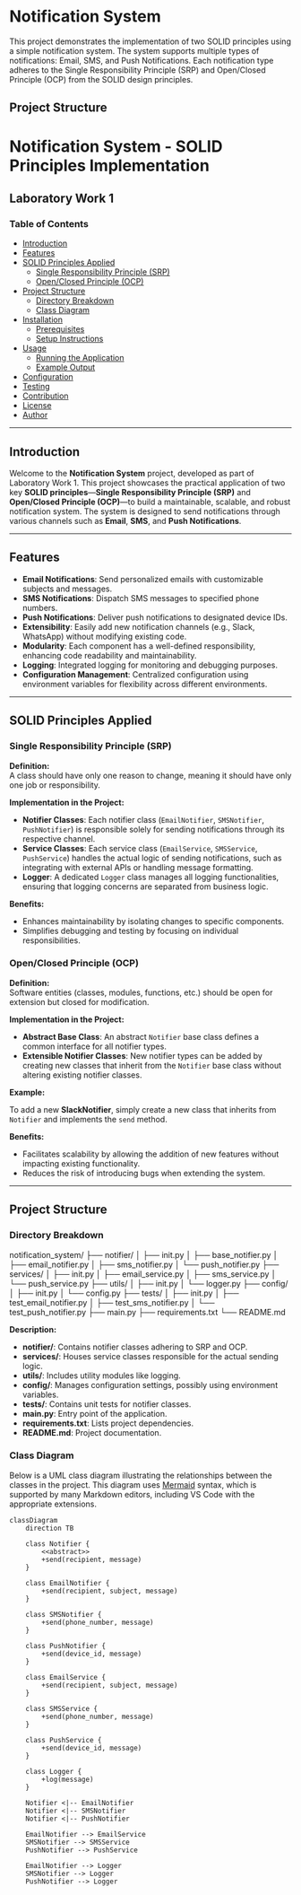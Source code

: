 # Notification System

This project demonstrates the implementation of two SOLID principles using a simple notification system. The system supports multiple types of notifications: Email, SMS, and Push Notifications. Each notification type adheres to the Single Responsibility Principle (SRP) and Open/Closed Principle (OCP) from the SOLID design principles.

## Project Structure

# Notification System - SOLID Principles Implementation

## Laboratory Work 1

### Table of Contents

- [Introduction](#introduction)
- [Features](#features)
- [SOLID Principles Applied](#solid-principles-applied)
  - [Single Responsibility Principle (SRP)](#single-responsibility-principle-srp)
  - [Open/Closed Principle (OCP)](#openclosed-principle-ocp)
- [Project Structure](#project-structure)
  - [Directory Breakdown](#directory-breakdown)
  - [Class Diagram](#class-diagram)
- [Installation](#installation)
  - [Prerequisites](#prerequisites)
  - [Setup Instructions](#setup-instructions)
- [Usage](#usage)
  - [Running the Application](#running-the-application)
  - [Example Output](#example-output)
- [Configuration](#configuration)
- [Testing](#testing)
- [Contribution](#contribution)
- [License](#license)
- [Author](#author)

---

## Introduction

Welcome to the **Notification System** project, developed as part of Laboratory Work 1. This project showcases the practical application of two key **SOLID principles**—**Single Responsibility Principle (SRP)** and **Open/Closed Principle (OCP)**—to build a maintainable, scalable, and robust notification system. The system is designed to send notifications through various channels such as **Email**, **SMS**, and **Push Notifications**.

---

## Features

- **Email Notifications**: Send personalized emails with customizable subjects and messages.
- **SMS Notifications**: Dispatch SMS messages to specified phone numbers.
- **Push Notifications**: Deliver push notifications to designated device IDs.
- **Extensibility**: Easily add new notification channels (e.g., Slack, WhatsApp) without modifying existing code.
- **Modularity**: Each component has a well-defined responsibility, enhancing code readability and maintainability.
- **Logging**: Integrated logging for monitoring and debugging purposes.
- **Configuration Management**: Centralized configuration using environment variables for flexibility across different environments.

---

## SOLID Principles Applied

### Single Responsibility Principle (SRP)

**Definition:**  
A class should have only one reason to change, meaning it should have only one job or responsibility.

**Implementation in the Project:**

- **Notifier Classes**: Each notifier class (`EmailNotifier`, `SMSNotifier`, `PushNotifier`) is responsible solely for sending notifications through its respective channel.
- **Service Classes**: Each service class (`EmailService`, `SMSService`, `PushService`) handles the actual logic of sending notifications, such as integrating with external APIs or handling message formatting.
- **Logger**: A dedicated `Logger` class manages all logging functionalities, ensuring that logging concerns are separated from business logic.

**Benefits:**

- Enhances maintainability by isolating changes to specific components.
- Simplifies debugging and testing by focusing on individual responsibilities.

### Open/Closed Principle (OCP)

**Definition:**  
Software entities (classes, modules, functions, etc.) should be open for extension but closed for modification.

**Implementation in the Project:**

- **Abstract Base Class**: An abstract `Notifier` base class defines a common interface for all notifier types.
- **Extensible Notifier Classes**: New notifier types can be added by creating new classes that inherit from the `Notifier` base class without altering existing notifier classes.
  
**Example:**

To add a new **SlackNotifier**, simply create a new class that inherits from `Notifier` and implements the `send` method.

**Benefits:**

- Facilitates scalability by allowing the addition of new features without impacting existing functionality.
- Reduces the risk of introducing bugs when extending the system.

---

## Project Structure

### Directory Breakdown

notification_system/ ├── notifier/ │ ├── init.py │ ├── base_notifier.py │ ├── email_notifier.py │ ├── sms_notifier.py │ └── push_notifier.py ├── services/ │ ├── init.py │ ├── email_service.py │ ├── sms_service.py │ └── push_service.py ├── utils/ │ ├── init.py │ └── logger.py ├── config/ │ ├── init.py │ └── config.py ├── tests/ │ ├── init.py │ ├── test_email_notifier.py │ ├── test_sms_notifier.py │ └── test_push_notifier.py ├── main.py ├── requirements.txt └── README.md


**Description:**

- **notifier/**: Contains notifier classes adhering to SRP and OCP.
- **services/**: Houses service classes responsible for the actual sending logic.
- **utils/**: Includes utility modules like logging.
- **config/**: Manages configuration settings, possibly using environment variables.
- **tests/**: Contains unit tests for notifier classes.
- **main.py**: Entry point of the application.
- **requirements.txt**: Lists project dependencies.
- **README.md**: Project documentation.

### Class Diagram

Below is a UML class diagram illustrating the relationships between the classes in the project. This diagram uses [Mermaid](https://mermaid-js.github.io/) syntax, which is supported by many Markdown editors, including VS Code with the appropriate extensions.

```mermaid
classDiagram
    direction TB

    class Notifier {
        <<abstract>>
        +send(recipient, message)
    }

    class EmailNotifier {
        +send(recipient, subject, message)
    }

    class SMSNotifier {
        +send(phone_number, message)
    }

    class PushNotifier {
        +send(device_id, message)
    }

    class EmailService {
        +send(recipient, subject, message)
    }

    class SMSService {
        +send(phone_number, message)
    }

    class PushService {
        +send(device_id, message)
    }

    class Logger {
        +log(message)
    }

    Notifier <|-- EmailNotifier
    Notifier <|-- SMSNotifier
    Notifier <|-- PushNotifier

    EmailNotifier --> EmailService
    SMSNotifier --> SMSService
    PushNotifier --> PushService

    EmailNotifier --> Logger
    SMSNotifier --> Logger
    PushNotifier --> Logger

